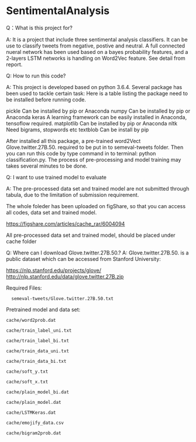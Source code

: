 # SentimentalAnalysis
Q：What is this project for?

A: It is a project that include three sentimental analysis classifiers. It can be use to classify tweets from negative, postive and neutral. A full connected nueral network has been used based on a bayes probability features, and a 2-layers LSTM networks is handling on Word2Vec feature. See detail from report.

Q: How to run this code?

A: This project is developed based on python 3.6.4. Several package has been used to tackle certain task: Here is a table listing the package need to be installed before running code.

pickle		Can be installed by pip or Anaconda
numpy		Can be installed by pip or Anaconda
keras		A learning framework can be easily installed in Anaconda, tensoflow required.
matplotlib	Can be installed by pip or Anaconda 
nltk		Need bigrams, stopwords etc 
textblob	Can be install by pip

After installed all this package, a pre-trained word2Vect Glove.twitter.27B.50. required to be put in to semeval-tweets folder. 
Then you can run this code by type command in to terminal: 
    python classification.py.
The process of pre-processing and model training may takes several minutes to be done.

Q: I want to use trained model to evaluate

A: The pre-processed data set and trained model are not submitted through tabula, due to the limitation of submission requirement. 

The whole foleder has been uploaded on figShare, so that you can access all codes, data set and trained model. 

https://figshare.com/articles/cache_rar/6004094

All pre-processed data set and trained model, should be placed under cache folder

Q: Where can I download Glove.twitter.27B.50.?
A: Glove.twitter.27B.50. is a public dataset which can be accessed from Stanford University: 

https://nlp.stanford.edu/projects/glove/
http://nlp.stanford.edu/data/glove.twitter.27B.zip

Required Files:

      semeval-tweets/Glove.twitter.27B.50.txt

Pretrained model and data set:

	cache/word2prob.dat
	
	cache/train_label_uni.txt
	
	cache/train_label_bi.txt
	
	cache/train_data_uni.txt
	
	cache/train_data_bi.txt
	
	cache/soft_y.txt
	
	cache/soft_x.txt
	
	cache/plain_model_bi.dat
	
	cache/plain_model.dat
	
	cache/LSTMKeras.dat
	
	cache/emojify_data.csv
	
	cache/bigram2prob.dat
      
 
